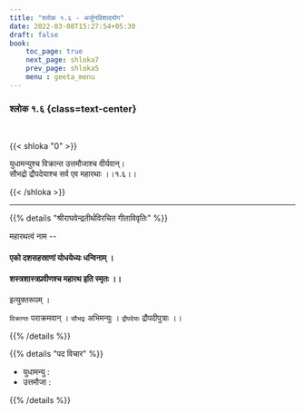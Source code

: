 ```yaml
---
title: "श्लोक १.६ - अर्जुनविशादयोग"
date: 2022-03-08T15:27:54+05:30
draft: false
book:
    toc_page: true
    next_page: shloka7
    prev_page: shloka5
    menu : geeta_menu
---
```




### श्लोक १.६ {class=text-center}

<br/>

{{< shloka  "0"  >}}

युधामन्युश्च विक्रान्त उत्तमौजाश्च वीर्यवान्।  
सौभद्रो द्रौपदेयाश्च सर्व एव महारथाः ।।१.६।।

{{< /shloka >}}


---

{{% details "श्रीराघवेन्द्रतीर्थविरचित गीताविवृतिः" %}}

महारथत्वं नाम --

####   एको दशसहस्राणां योधयेध्यः धन्विनाम् । 
####   शस्त्रशास्त्रप्रवीणश्च महारथ इति स्मृतः  ।।

इत्युक्तरूपम् ।

`विक्रान्तः` पराक्रमवान् । `सौभद्रः` अभिमन्युः । `द्रौपदेयाः`  द्रौपदीपुत्राः ।।

{{% /details %}}

{{% details "पद विचार" %}}
- युधामन्यु :
- उत्तमौजा :

{{% /details %}}